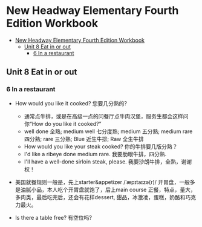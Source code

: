 # New Headway Elementary Fourth Edition Workbook

- [New Headway Elementary Fourth Edition Workbook](#new-headway-elementary-fourth-edition-workbook)
  - [Unit 8 Eat in or out](#unit-8-eat-in-or-out)
    - [6 In a restaurant](#6-in-a-restaurant)

## Unit 8 Eat in or out

### 6 In a restaurant

- How would you like it cooked? 您要几分熟的?
    - 通常点牛排，或是在高级一点的问餐厅点牛肉汉堡，服务生都会这样问你“How do you like it cooked?”
    - well done 全熟; medium well 七分度熟; medium 五分熟; medium rare 四分熟; rare 三分熟; Blue 近生牛排; Raw 全生牛排
    - How would you like your steak cooked? 你的牛排要几版分熟？
    - I'd like a ribeye done medium rare. 我要肋眼牛排，四分熟.
    - I'll have a well-done sirloin steak, please. 我要沙朗牛排，全熟，谢谢权！
- 美国就餐规则一般是，先上starter&appetizer /ˈæpɪtaɪzə(r)/ 开胃盘，一般多是油腻小品，本人吃个开胃盘就饱了，后上main course 正餐，特点，量大，多肉类，最后吃完后，还会有花样dessert, 甜品，冰激凌，蛋糕，奶酪和巧克力最火。

- Is there a table free? 有空位吗?